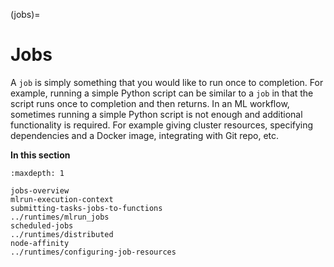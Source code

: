 (jobs)=
# Jobs

A `job` is simply something that you would like to run once to completion. For example, running a simple Python script can be similar to a 
`job` in that the script runs once to completion and then returns. In an ML workflow, sometimes running a simple Python script is not enough 
and additional functionality is required. For example giving cluster resources, specifying dependencies and a Docker image, integrating with Git repo, etc. 

**In this section**

```{toctree}
:maxdepth: 1

jobs-overview
mlrun-execution-context
submitting-tasks-jobs-to-functions
../runtimes/mlrun_jobs
scheduled-jobs
../runtimes/distributed
node-affinity
../runtimes/configuring-job-resources
```